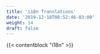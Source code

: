 ```yaml
---
title: 'i18n Translations'
date: '2019-12-18T08:52:46-03:00'
weight: 14
draft: false
---
```


{{< contentblock "i18n" >}}
